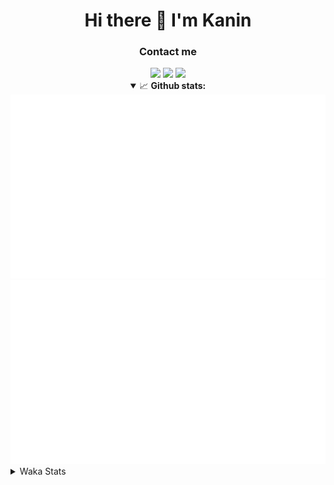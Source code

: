 <div align="center">
 <h1>Hi there 👋 I'm Kanin</h1>
 <h3>Contact me</h3>
 <a href="mailto:im@kanin.dev"><img src="https://img.shields.io/badge/gmail-%23D14836.svg?&style=for-the-badge&logo=gmail&logoColor=white"/></a>
 <a href="https://twitter.com/KaninDev"><img src="https://img.shields.io/badge/twitter-%231DA1F2.svg?&style=for-the-badge&logo=twitter&logoColor=white"/></a>
 <a href="https://www.linkedin.com/in/KaninDev"><img src="https://img.shields.io/badge/linkedin-%230077B5.svg?&style=for-the-badge&logo=linkedin&logoColor=white"/></a>
<details open>
  <summary>📈 <b>Github stats:</b></summary>
  <img src="https://github.com/Kanin/Kanin/blob/master/scripts/GitHubStats/generated/overview.svg"/>
  <img src="https://github.com/Kanin/Kanin/blob/master/scripts/GitHubStats/generated/languages.svg"/>
</details>
</div>

<details>
 <summary>Waka Stats</summary>

<!--START_SECTION:waka-->
![Code Time](http://img.shields.io/badge/Code%20Time-2%2C047%20hrs%203%20mins-blue)

![Profile Views](http://img.shields.io/badge/Profile%20Views-9-blue)

![Lines of code](https://img.shields.io/badge/From%20Hello%20World%20I%27ve%20Written-839.3%20thousand%20lines%20of%20code-blue)

**🐱 My GitHub Data** 

> 📦 101.3 kB Used in GitHub's Storage 
 > 
> 🏆 399 Contributions in the Year 2023
 > 
> 🚫 Not Opted to Hire
 > 
> 📜 20 Public Repositories 
 > 
> 🔑 10 Private Repositories 
 > 
**I'm an Early 🐤** 

```text
🌞 Morning                2120 commits        ██████░░░░░░░░░░░░░░░░░░░   25.45 % 
🌆 Daytime                2492 commits        ███████░░░░░░░░░░░░░░░░░░   29.92 % 
🌃 Evening                2476 commits        ███████░░░░░░░░░░░░░░░░░░   29.73 % 
🌙 Night                  1241 commits        ████░░░░░░░░░░░░░░░░░░░░░   14.90 % 
```
📅 **I'm Most Productive on Monday** 

```text
Monday                   1593 commits        █████░░░░░░░░░░░░░░░░░░░░   19.13 % 
Tuesday                  1122 commits        ███░░░░░░░░░░░░░░░░░░░░░░   13.47 % 
Wednesday                779 commits         ██░░░░░░░░░░░░░░░░░░░░░░░   09.35 % 
Thursday                 1248 commits        ████░░░░░░░░░░░░░░░░░░░░░   14.98 % 
Friday                   1304 commits        ████░░░░░░░░░░░░░░░░░░░░░   15.66 % 
Saturday                 792 commits         ██░░░░░░░░░░░░░░░░░░░░░░░   09.51 % 
Sunday                   1491 commits        ████░░░░░░░░░░░░░░░░░░░░░   17.90 % 
```


📊 **This Week I Spent My Time On** 

```text
🕑︎ Time Zone: America/New_York

💬 Programming Languages: 
Python                   20 hrs 35 mins      █████████████████████████   99.48 % 
requirements.txt         2 mins              ░░░░░░░░░░░░░░░░░░░░░░░░░   00.24 % 
virtualenv               2 mins              ░░░░░░░░░░░░░░░░░░░░░░░░░   00.18 % 
YAML                     0 secs              ░░░░░░░░░░░░░░░░░░░░░░░░░   00.06 % 
XML                      0 secs              ░░░░░░░░░░░░░░░░░░░░░░░░░   00.03 % 

🔥 Editors: 
PyCharm                  20 hrs 42 mins      █████████████████████████   100.00 % 

🐱‍💻 Projects: 
BB-CommunityBot          20 hrs 38 mins      █████████████████████████   99.67 % 
OhioBot                  3 mins              ░░░░░░░░░░░░░░░░░░░░░░░░░   00.32 % 
Bot                      0 secs              ░░░░░░░░░░░░░░░░░░░░░░░░░   00.02 % 

💻 Operating System: 
Windows                  20 hrs 42 mins      █████████████████████████   100.00 % 
```

**I Mostly Code in Python** 

```text
Python                   26 repos            ██████████████░░░░░░░░░░░   57.78 % 
Java                     7 repos             ████░░░░░░░░░░░░░░░░░░░░░   15.56 % 
JavaScript               4 repos             ██░░░░░░░░░░░░░░░░░░░░░░░   08.89 % 
Kotlin                   2 repos             █░░░░░░░░░░░░░░░░░░░░░░░░   04.44 % 
HTML                     2 repos             █░░░░░░░░░░░░░░░░░░░░░░░░   04.44 % 
```



**Timeline**

![Lines of Code chart](https://raw.githubusercontent.com/Kanin/Kanin/master/assets/bar_graph.png)


 Last Updated on 15/07/2023 14:04:34 UTC
<!--END_SECTION:waka-->
</details>
